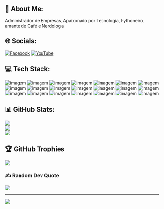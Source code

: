 ## :man: About Me:
Administrador de Empresas, Apaixonado por Tecnologia, Pythoneiro, amante de Café e Nerdologia


## :globe_with_meridians: Socials:
[![Facebook](https://img.shields.io/badge/Facebook-%230077B5.svg?logo=facebook&logoColor=white)](https://www.facebook.com/SAServicosTI) [![YouTube](https://img.shields.io/badge/YouTube-%23FF0000.svg?logo=YouTube&logoColor=white)](https://youtube.com/c/UCl2hF5WJS9GjaZ8Cv6KipWg) 

## :computer: Tech Stack:
![imagem](https://img.shields.io/badge/-Photoshop-0ABF53?style=for-the-badge&logo=Adobe%20Photoshop&logoColor=white)
![imagem](https://img.shields.io/badge/-Bootstrap-7952B3?style=for-the-badge&logo=Bootstrap&logoColor=white)
![imagem](https://img.shields.io/badge/-Apache-D22128?style=for-the-badge&logo=Apache&logoColor=white)
![imagem](https://img.shields.io/badge/-jQuery-0769AD?style=for-the-badge&logo=jQuery&logoColor=white)
![imagem](https://img.shields.io/badge/-Microsoft%20SQL%20Server-CC2927?style=for-the-badge&logo=Microsoft%20SQL%20Server&logoColor=white)
![imagem](https://img.shields.io/badge/-MySQL-4479A1?style=for-the-badge&logo=MySQL&logoColor=white)
![imagem](https://img.shields.io/badge/-Adobe%20Photoshop-31A8FF?style=for-the-badge&logo=Adobe%20Photoshop&logoColor=white)
![imagem](https://img.shields.io/badge/-NumPy-013243?style=for-the-badge&logo=NumPy&logoColor=white)
![imagem](https://img.shields.io/badge/-pandas-150458?style=for-the-badge&logo=pandas&logoColor=white)
![imagem](https://img.shields.io/badge/-Docker-2496ED?style=for-the-badge&logo=Docker&logoColor=white)
![imagem](https://img.shields.io/badge/-Flask-000000?style=for-the-badge&logo=Flask&logoColor=white)
![imagem](https://img.shields.io/badge/-Firebase-FFCA28?style=for-the-badge&logo=Firebase&logoColor=white)
![imagem](https://img.shields.io/badge/-JavaScript-F7DF1E?style=for-the-badge&logo=JavaScript&logoColor=white)
![imagem](https://img.shields.io/badge/-Python-3776AB?style=for-the-badge&logo=Python&logoColor=white)
![imagem](https://img.shields.io/badge/-PHP-777BB4?style=for-the-badge&logo=PHP&logoColor=white)
![imagem](https://img.shields.io/badge/-HTML5-E34F26?style=for-the-badge&logo=HTML5&logoColor=white)
![imagem](https://img.shields.io/badge/-KIVY-1572B6?style=for-the-badge&logo=KIVY&logoColor=white)
![imagem](https://img.shields.io/badge/-Visual%20Studio%20Code-007ACC?style=for-the-badge&logo=Visual%20Studio%20Code&logoColor=white)
![imagem](https://img.shields.io/badge/-Selenium-43B02A?style=for-the-badge&logo=Selenium&logoColor=white)
![imagem](https://img.shields.io/badge/-Tkinter-000000?style=for-the-badge&logo=Tkinter&logoColor=white)
![imagem](https://img.shields.io/badge/-MongoDB-47A248?style=for-the-badge&logo=MongoDB&logoColor=white)

## 📊 GitHub Stats:
![](https://github-readme-stats.vercel.app/api?username=correaito&theme=dark&hide_border=false&include_all_commits=false&count_private=false)<br/>
![](https://github-readme-streak-stats.herokuapp.com/?user=correaito&theme=dark&hide_border=false)<br/>
![](https://github-readme-stats.vercel.app/api/top-langs/?username=correaito&theme=dark&hide_border=false&include_all_commits=false&count_private=false&layout=compact)

## 🏆 GitHub Trophies
![](https://github-profile-trophy.vercel.app/?username=correaito&theme=radical&no-frame=false&no-bg=true&margin-w=4)

### ✍️ Random Dev Quote
![](https://quotes-github-readme.vercel.app/api?type=horizontal&theme=radical)

---
[![](https://visitcount.itsvg.in/api?id=correaito&icon=2&color=1)](https://visitcount.itsvg.in)
